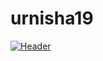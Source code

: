 # urnisha19
[![Header](https://raw.githubusercontent.com/MartinHeinz/<OWNER>/<OWNER>/readme_header.png "Header")](https://some-url.dev/)
